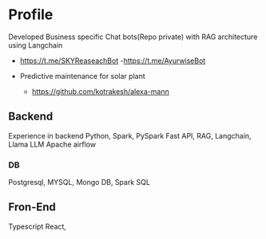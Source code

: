 # Profile

Developed Business specific Chat bots(Repo private) 
with RAG architecture using Langchain
- https://t.me/SKYReaseachBot
-https://t.me/AyurwiseBot

- Predictive maintenance for solar plant
  - https://github.com/kotrakesh/alexa-mann

## Backend
Experience in backend Python, Spark, PySpark Fast API, RAG, Langchain, Llama LLM
Apache airflow
### DB
  Postgresql, MYSQL, Mongo DB, Spark SQL 
## Fron-End
Typescript React, 
